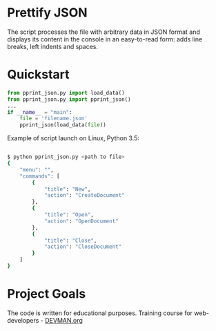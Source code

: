 # Prettify JSON

The script processes the file with arbitrary data in JSON format and displays its content in the console in an easy-to-read form: adds line breaks, left indents and spaces.

# Quickstart

```python
from pprint_json.py import load_data()
from pprint_json.py import pprint_json()
...
if __name__ = "main":
    file = 'filename.json'
    pprint_json(load_data(file))
```

Example of script launch on Linux, Python 3.5:

```bash

$ python pprint_json.py <path to file>
{
    "menu": "",
    "commands": [
        {
            "title": "New",
            "action": "CreateDocument"
        },
        {
            "title": "Open",
            "action": "OpenDocument"
        },
        {
            "title": "Close",
            "action": "CloseDocument"
        }
    ]
}


```

# Project Goals

The code is written for educational purposes. Training course for web-developers - [DEVMAN.org](https://devman.org)

